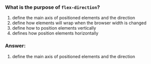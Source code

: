 ### What is the purpose of `flex-direction`?

1. define the main axis of positioned elements and the direction
2. define how elements will wrap when the browser width is changed
3. define how to position elements vertically
4. defines how position elements horizontally

### Answer:
1. define the main axis of positioned elements and the direction
